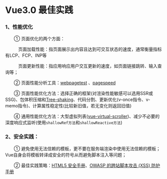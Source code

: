 # Vue3.0 最佳实践

### 1、性能优化
&emsp;&emsp;① 页面优化的两个方面：

&emsp;&emsp;&emsp;页面加载性能：指页面展示出内容且达到可交互状态的速度，通常衡量指标有LCP、FCP、INP等

&emsp;&emsp;&emsp;页面更新性能：指应用响应用户交互更新的速度，如页面链接跳转、输入查询等；

&emsp;&emsp;② 页面性能分析工具：[webpagetest](https://www.webpagetest.org/) 、[pagespeed](https://pagespeed.web.dev/)

&emsp;&emsp;③ 页面性能优化方法：选择正确的框架(对渲染性能敏感可以选用SSR或SSG)、包体积压缩和[Tree-shaking](https://developer.mozilla.org/en-US/docs/Glossary/Tree_shaking)、代码分割、更新优化(v-once指令、v-memo指令)、计算属性稳定性(比较新旧值，若无变化则返回旧值)

&emsp;&emsp;④ 通用性能优化方法：大型虚拟列表([vue-virtual-scroller](https://github.com/Akryum/vue-virtual-scroller))、减少不必要的深度响应式监听(使用`shallowRef方法`和`shallowReactive方法`)
### 2、安全实践：
&emsp;&emsp;① 避免使用无法信赖的模板，更不要在服务端渲染中使用无法信赖的模板；Vue自身会将模板转译成安全的符号从而避免脚本注入等问题；

&emsp;&emsp;② 最佳实践策略：[HTML5 安全手册](https://html5sec.org/)、[OWASP 的跨站脚本攻击 (XSS) 防护手册](https://cheatsheetseries.owasp.org/cheatsheets/Cross_Site_Scripting_Prevention_Cheat_Sheet.html)